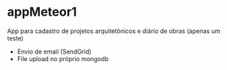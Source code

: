 # appMeteor1
App para cadastro de projetos arquitetônicos e diário de obras (apenas um teste)

 - Envio de email (SendGrid)
 - File upload no próprio mongodb

 
